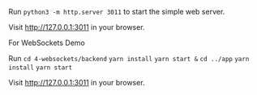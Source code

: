 Run `python3 -m http.server 3011` to start the simple web server.

Visit http://127.0.0.1:3011 in your browser.

For WebSockets Demo

Run `cd 4-websockets/backend`
`yarn install`
`yarn start &`
`cd ../app`
`yarn install`
`yarn start`

Visit http://127.0.0.1:3011 in your browser.
